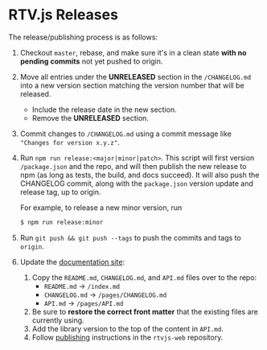 # RTV.js Releases

The release/publishing process is as follows:

1.  Checkout `master`, rebase, and make sure it's in a clean state __with no pending commits__ not yet pushed to origin.
2.  Move all entries under the __UNRELEASED__ section in the `/CHANGELOG.md` into a new version section matching the version number that will be released.
    -   Include the release date in the new section.
    -   Remove the __UNRELEASED__ section.
3.  Commit changes to `/CHANGELOG.md` using a commit message like `"Changes for version x.y.z"`.
4.  Run `npm run release:<major|minor|patch>`. This script will first version `/package.json` and the repo, and will then publish the new release to npm (as long as tests, the build, and docs succeed). It will also push the CHANGELOG commit, along with the `package.json` version update and release tag, up to origin.

    For example, to release a new minor version, run
    
    ```bash
    $ npm run release:minor
    ```

5.  Run `git push && git push --tags` to push the commits and tags to `origin`.
6.  Update the [documentation site](https://gitlab.com/stefcameron/rtvjs-web):
    1.  Copy the `README.md`, `CHANGELOG.md`, and `API.md` files over to the repo:
        -   `README.md` -> `/index.md`
        -   `CHANGELOG.md` -> `/pages/CHANGELOG.md`
        -   `API.md` -> `/pages/API.md`
    2.  Be sure to __restore the correct front matter__ that the existing files are currently using.
    3.  Add the library version to the top of the content in `API.md`.
    4.  Follow [publishing](https://gitlab.com/stefcameron/rtvjs-web#publishing) instructions in the `rtvjs-web` repository.
